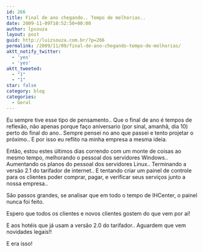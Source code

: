 ```yaml
---
id: 266
title: Final de ano chegando.. Tempo de melhorias..
date: 2009-11-09T10:52:50+00:00
author: lpsouza
layout: post
guid: http://luizsouza.com.br/?p=266
permalink: /2009/11/09/final-de-ano-chegando-tempo-de-melhorias/
aktt_notify_twitter:
  - 'yes'
  - 'yes'
aktt_tweeted:
  - "1"
  - "1"
star: false
category: blog
categories:
  - Geral
---
```

Eu sempre tive esse tipo de pensamento.. Que o final de ano é tempos de reflexão, não apenas porque faço aniversario (por sinal, amanhã, dia 10) perto do final do ano.. Sempre pensei no ano que passei e tento projetar o próximo.. E por isso eu reflito na minha empresa a mesma ideia.
  
Então, estou estes últimos dias correndo com um monte de coisas ao mesmo tempo, melhorando o pessoal dos servidores Windows.. Aumentando os planos do pessoal dos servidores Linux.. Terminando a versão 2.1 do tarifador de internet.. E tentando criar um painel de controle para os clientes poder comprar, pagar, e verificar seus serviços junto a nossa empresa..
  
São passos grandes, se analisar que em todo o tempo de IHCenter, o painel nunca foi feito.
  
Espero que todos os clientes e novos clientes gostem do que vem por aí!
  
E aos hotéis que já usam a versão 2.0 do tarifador.. Aguardem que vem novidades legais!!
  
E era isso!
